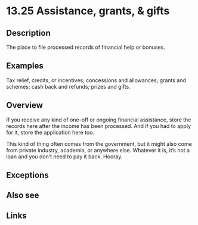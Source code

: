 # 13.25 Assistance, grants, & gifts

## Description

The place to file processed records of financial help or bonuses.

## Examples

Tax relief, credits, or incentives; concessions and allowances; grants and schemes; cash back and refunds; prizes and gifts.

## Overview

If you receive any kind of one-off or ongoing financial assistance, store the records here after the income has been processed. And if you had to apply for it, store the application here too.

This kind of thing often comes from the government, but it might also come from private industry, academia, or anywhere else. Whatever it is, it’s not a loan and you don’t need to pay it back. Hooray.

## Exceptions

## Also see


## Links
